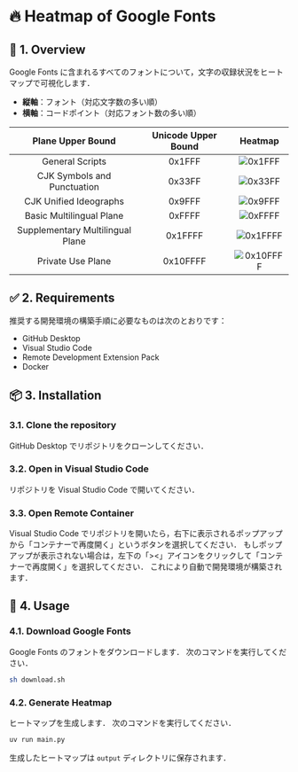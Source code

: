 # 🔥 Heatmap of Google Fonts

## 📌 1. Overview

Google Fonts に含まれるすべてのフォントについて，文字の収録状況をヒートマップで可視化します．

- **縦軸**：フォント（対応文字数の多い順）
- **横軸**：コードポイント（対応フォント数の多い順）

| Plane Upper Bound | Unicode Upper Bound | Heatmap |
| :---: | :---: | :---: |
| General Scripts | 0x1FFF | ![0x1FFF](https://fjktkm.com/google-fonts-heatmap/google_font_heatmap_0x1FFF.png) |
| CJK Symbols and Punctuation | 0x33FF | ![0x33FF](https://fjktkm.com/google-fonts-heatmap/google_font_heatmap_0x33FF.png) |
| CJK Unified Ideographs | 0x9FFF | ![0x9FFF](https://fjktkm.com/google-fonts-heatmap/google_font_heatmap_0x9FFF.png) |
| Basic Multilingual Plane | 0xFFFF | ![0xFFFF](https://fjktkm.com/google-fonts-heatmap/google_font_heatmap_0xFFFF.png) |
| Supplementary Multilingual Plane | 0x1FFFF | ![0x1FFFF](https://fjktkm.com/google-fonts-heatmap/google_font_heatmap_0x1FFFF.png) |
| Private Use Plane | 0x10FFFF | ![0x10FFFF](https://fjktkm.com/google-fonts-heatmap/google_font_heatmap_0x10FFFF.png) |

## ✅ 2. Requirements

推奨する開発環境の構築手順に必要なものは次のとおりです：

- GitHub Desktop
- Visual Studio Code
- Remote Development Extension Pack
- Docker

## 📦 3. Installation

### 3.1. Clone the repository

GitHub Desktop でリポジトリをクローンしてください．

### 3.2. Open in Visual Studio Code

リポジトリを Visual Studio Code で開いてください．

### 3.3. Open Remote Container

Visual Studio Code でリポジトリを開いたら，右下に表示されるポップアップから「コンテナーで再度開く」というボタンを選択してください．
もしポップアップが表示されない場合は，左下の「><」アイコンをクリックして「コンテナーで再度開く」を選択してください．
これにより自動で開発環境が構築されます．

## 🚀 4. Usage

### 4.1. Download Google Fonts

Google Fonts のフォントをダウンロードします．
次のコマンドを実行してください．

```bash
sh download.sh
```

### 4.2. Generate Heatmap

ヒートマップを生成します．
次のコマンドを実行してください．

```bash
uv run main.py
```

生成したヒートマップは `output` ディレクトリに保存されます．

